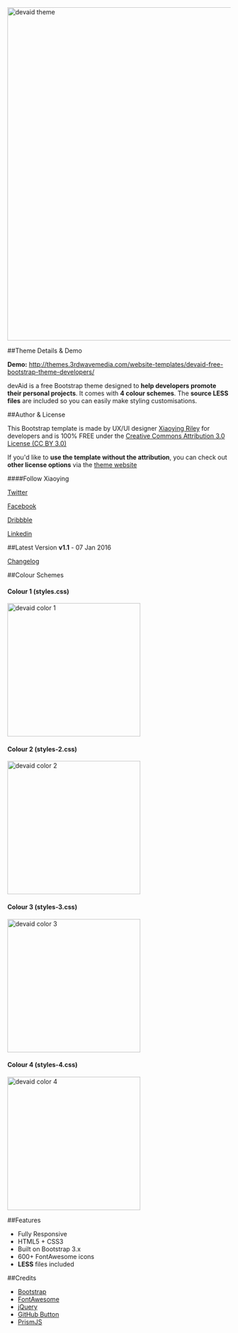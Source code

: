 <a href="http://themes.3rdwavemedia.com/website-templates/devaid-free-bootstrap-theme-developers/" target="_blank">
<img src="http://themes.3rdwavemedia.com/wp-content/uploads/2014/11/Free-Bootstrap-Theme-for-Developers.png" alt="devaid theme" style="width: 750px" >
</a>

##Theme Details & Demo

**Demo:** http://themes.3rdwavemedia.com/website-templates/devaid-free-bootstrap-theme-developers/

devAid is a free Bootstrap theme designed to **help developers promote their personal projects**. It comes with **4 colour schemes**. The **source LESS files** are included so you can easily make styling customisations.

##Author & License

This Bootstrap template is made by UX/UI designer [Xiaoying Riley](https://twitter.com/3rdwave_themes) for developers and is 100% FREE under the [Creative Commons Attribution 3.0 License (CC BY 3.0)](http://creativecommons.org/licenses/by/3.0/)

If you'd like to **use the template without the attribution**, you can check out **other license options** via the [theme website](http://themes.3rdwavemedia.com/website-templates/devaid-free-bootstrap-theme-developers/)

####Follow Xiaoying

[Twitter](https://twitter.com/3rdwave_themes)

[Facebook](https://www.facebook.com/3rdwavethemes/)

[Dribbble](https://dribbble.com/Xiaoying)

[Linkedin](https://uk.linkedin.com/in/xiaoying)


##Latest Version
**v1.1** - 07 Jan 2016

[Changelog](http://themes.3rdwavemedia.com/website-templates/devaid-free-bootstrap-theme-developers)

##Colour Schemes

#### Colour 1 (styles.css)
<img src="http://themes.3rdwavemedia.com/wp-content/uploads/2014/11/free-bootstrap-theme-for-developer-color-1.jpg" width="300" alt="devaid color 1" />

#### Colour 2 (styles-2.css)
<img src="http://themes.3rdwavemedia.com/wp-content/uploads/2014/11/free-bootstrap-theme-for-developer-color-2.jpg" width="300" alt="devaid color 2" />

#### Colour 3 (styles-3.css)
<img src="http://themes.3rdwavemedia.com/wp-content/uploads/2014/11/free-bootstrap-theme-for-developer-color-3.jpg" width="300" alt="devaid color 3" />

#### Colour 4 (styles-4.css)
<img src="http://themes.3rdwavemedia.com/wp-content/uploads/2014/11/free-bootstrap-theme-for-developer-color-4.jpg" width="300" alt="devaid color 4" />


##Features

-  Fully Responsive
-  HTML5 + CSS3
-  Built on Bootstrap 3.x
-  600+ FontAwesome icons
-  **LESS** files included

##Credits
- [Bootstrap](http://getbootstrap.com/)
- [FontAwesome](http://fortawesome.github.io/Font-Awesome/)
- [jQuery](http://jquery.com/)
- [GitHub Button](https://github.com/mdo/github-buttons/)
- [PrismJS](http://prismjs.com/)
